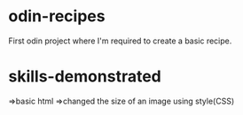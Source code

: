# odin-recipes
First odin project where I'm required to create a basic recipe.

# skills-demonstrated
=>basic html 
=>changed the size of an image using style(CSS)  

